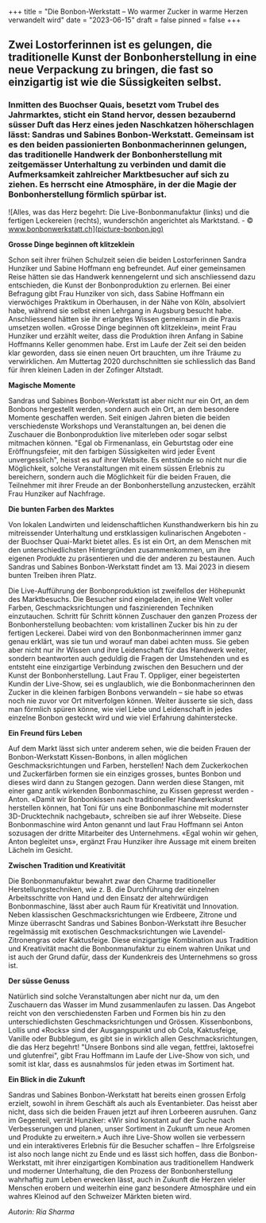 +++
title = "Die Bonbon-Werkstatt – Wo warmer Zucker in warme Herzen verwandelt wird"
date = "2023-06-15"
draft = false
pinned = false
+++
## **Zwei Lostorferinnen ist es gelungen, die traditionelle Kunst der Bonbonherstellung in eine neue Verpackung zu bringen, die fast so einzigartig ist wie die Süssigkeiten selbst.**

### Inmitten des Buochser Quais, besetzt vom Trubel des Jahrmarktes, sticht ein Stand hervor, dessen bezaubernd süsser Duft das Herz eines jeden Naschkatzen höherschlagen lässt: Sandras und Sabines Bonbon-Werkstatt. Gemeinsam ist es den beiden passionierten Bonbonmacherinnen gelungen, das traditionelle Handwerk der Bonbonherstellung mit zeitgemässer Unterhaltung zu verbinden und damit die Aufmerksamkeit zahlreicher Marktbesucher auf sich zu ziehen. Es herrscht eine Atmosphäre, in der die Magie der Bonbonherstellung förmlich spürbar ist.

![Alles, was das Herz begehrt: Die Live-Bonbonmanufaktur (links) und die fertigen Leckereien (rechts), wunderschön angerichtet als Marktstand. - © www.bonbonwerkstatt.ch](picture-bonbon.jpg)

**Grosse Dinge beginnen oft klitzeklein**

Schon seit ihrer frühen Schulzeit seien die beiden Lostorferinnen Sandra Hunziker und Sabine Hoffmann eng befreundet. Auf einer gemeinsamen Reise hätten sie das Handwerk kennengelernt und sich anschliessend dazu entschieden, die Kunst der Bonbonproduktion zu erlernen. Bei einer Befragung gibt Frau Hunziker von sich, dass Sabine Hoffmann ein vierwöchiges Praktikum in Oberhausen, in der Nähe von Köln, absolviert habe, während sie selbst einen Lehrgang in Augsburg besucht habe. Anschliessend hätten sie ihr erlangtes Wissen gemeinsam in die Praxis umsetzen wollen. «Grosse Dinge beginnen oft klitzeklein», meint Frau Hunziker und erzählt weiter, dass die Produktion ihren Anfang in Sabine Hoffmanns Keller genommen habe. Erst im Laufe der Zeit sei den beiden klar geworden, dass sie einen neuen Ort brauchten, um ihre Träume zu verwirklichen. Am Muttertag 2020 durchschnitten sie schliesslich das Band für ihren kleinen Laden in der Zofinger Altstadt.

**Magische Momente**

Sandras und Sabines Bonbon-Werkstatt ist aber nicht nur ein Ort, an dem Bonbons hergestellt werden, sondern auch ein Ort, an dem besondere Momente geschaffen werden. Seit einigen Jahren bieten die beiden verschiedenste Workshops und Veranstaltungen an, bei denen die Zuschauer die Bonbonproduktion live miterleben oder sogar selbst mitmachen können. "Egal ob Firmenanlass, ein Geburtstag oder eine Eröffnungsfeier, mit den farbigen Süssigkeiten wird jeder Event unvergesslich", heisst es auf ihrer Website. Es entstünde so nicht nur die Möglichkeit, solche Veranstaltungen mit einem süssen Erlebnis zu bereichern, sondern auch die Möglichkeit für die beiden Frauen, die Teilnehmer mit ihrer Freude an der Bonbonherstellung anzustecken, erzählt Frau Hunziker auf Nachfrage.

**Die bunten Farben des Marktes** 

Von lokalen Landwirten und leidenschaftlichen Kunsthandwerkern bis hin zu mitreissender Unterhaltung und erstklassigen kulinarischen Angeboten - der Buochser Quai-Markt bietet alles. Es ist ein Ort, an dem Menschen mit den unterschiedlichsten Hintergründen zusammenkommen, um ihre eigenen Produkte zu präsentieren und die der anderen zu bestaunen. Auch Sandras und Sabines Bonbon-Werkstatt findet am 13. Mai 2023 in diesem bunten Treiben ihren Platz. 

Die Live-Aufführung der Bonbonproduktion ist zweifellos der Höhepunkt des Marktbesuchs. Die Besucher sind eingeladen, in eine Welt voller Farben, Geschmacksrichtungen und faszinierenden Techniken einzutauchen. Schritt für Schritt können Zuschauer den ganzen Prozess der Bonbonherstellung beobachten: vom kristallinen Zucker bis hin zu der fertigen Leckerei. Dabei wird von den Bonbonmacherinnen immer ganz genau erklärt, was sie tun und worauf man dabei achten muss. Sie geben aber nicht nur ihr Wissen und ihre Leidenschaft für das Handwerk weiter, sondern beantworten auch geduldig die Fragen der Umstehenden und es entsteht eine einzigartige Verbindung zwischen den Besuchern und der Kunst der Bonbonherstellung. Laut Frau T. Oppliger, einer begeisterten Kundin der Live-Show, sei es unglaublich, wie die Bonbonmacherinnen den Zucker in die kleinen farbigen Bonbons verwandeln – sie habe so etwas noch nie zuvor vor Ort mitverfolgen können. Weiter äusserte sie sich, dass man förmlich spüren könne, wie viel Liebe und Leidenschaft in jedes einzelne Bonbon gesteckt wird und wie viel Erfahrung dahinterstecke.

**Ein Freund fürs Leben**

Auf dem Markt lässt sich unter anderem sehen, wie die beiden Frauen der Bonbon-Werkstatt Kissen-Bonbons, in allen möglichen Geschmacksrichtungen und Farben, herstellen! Nach dem Zuckerkochen und Zuckerfärben formen sie ein einziges grosses, buntes Bonbon und dieses wird dann zu Stangen gezogen. Dann werden diese Stangen, mit einer ganz antik wirkenden Bonbonmaschine, zu Kissen gepresst werden - Anton. «Damit wir Bonbonkissen nach traditioneller Handwerkskunst herstellen können, hat Toni für uns eine Bonbonmaschine mit modernster 3D-Drucktechnik nachgebaut», schreiben sie auf ihrer Webseite. Diese Bonbonmaschine wird Anton genannt und laut Frau Hoffmann sei Anton sozusagen der dritte Mitarbeiter des Unternehmens. «Egal wohin wir gehen, Anton begleitet uns», ergänzt Frau Hunziker ihre Aussage mit einem breiten Lächeln im Gesicht.

**Zwischen Tradition und Kreativität**

Die Bonbonmanufaktur bewahrt zwar den Charme traditioneller Herstellungstechniken, wie z. B. die Durchführung der einzelnen Arbeitsschritte von Hand und den Einsatz der altehrwürdigen Bonbonmaschine, lässt aber auch Raum für Kreativität und Innovation. Neben klassischen Geschmacksrichtungen wie Erdbeere, Zitrone und Minze überrascht Sandras und Sabines Bonbon-Werkstatt ihre Besucher regelmässig mit exotischen Geschmacksrichtungen wie Lavendel-Zitronengras oder Kaktusfeige. Diese einzigartige Kombination aus Tradition und Kreativität macht die Bonbonmanufaktur zu einem wahren Unikat und ist auch der Grund dafür, dass der Kundenkreis des Unternehmens so gross ist.

**Der süsse Genuss**

Natürlich sind solche Veranstaltungen aber nicht nur da, um den Zuschauern das Wasser im Mund zusammenlaufen zu lassen. Das Angebot reicht von den verschiedensten Farben und Formen bis hin zu den unterschiedlichsten Geschmacksrichtungen und Grössen. Kissenbonbons, Lollis und «Rocks» sind der Ausgangspunkt und ob Cola, Kaktusfeige, Vanille oder Bubblegum, es gibt sie in wirklich allen Geschmacksrichtungen, die das Herz begehrt! "Unsere Bonbons sind alle vegan, fettfrei, laktosefrei und glutenfrei", gibt Frau Hoffmann im Laufe der Live-Show von sich, und somit ist klar, dass es ausnahmslos für jeden etwas im Sortiment hat.

**Ein Blick in die Zukunft**

Sandras und Sabines Bonbon-Werkstatt hat bereits einen grossen Erfolg erzielt, sowohl in ihrem Geschäft als auch als Eventanbieter. Das heisst aber nicht, dass sich die beiden Frauen jetzt auf ihren Lorbeeren ausruhen. Ganz im Gegenteil, verrät Hunziker: «Wir sind konstant auf der Suche nach Verbesserungen und planen, unser Sortiment in Zukunft um neue Aromen und Produkte zu erweitern.» Auch ihre Live-Show wollen sie verbessern und ein interaktiveres Erlebnis für die Besucher schaffen – Ihre Erfolgsreise ist also noch lange nicht zu Ende und es lässt sich hoffen, dass die Bonbon-Werkstatt, mit ihrer einzigartigen Kombination aus traditionellem Handwerk und moderner Unterhaltung, die den Prozess der Bonbonherstellung wahrhaftig zum Leben erwecken lässt, auch in Zukunft die Herzen vieler Menschen erobern und weiterhin eine ganz besondere Atmosphäre und ein wahres Kleinod auf den Schweizer Märkten bieten wird.

*Autorin: Ria Sharma*